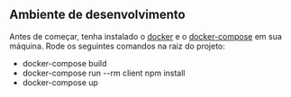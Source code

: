## Ambiente de desenvolvimento

Antes de começar, tenha instalado o [docker](https://docs.docker.com/engine/installation/) e o [docker-compose](https://docs.docker.com/compose/install/) em sua máquina.
Rode os seguintes comandos na raiz do projeto:
- docker-compose build
- docker-compose run --rm client npm install
- docker-compose up
